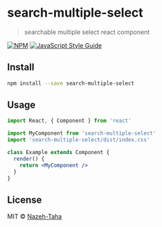 # search-multiple-select

> searchable multiple select react component

[![NPM](https://img.shields.io/npm/v/search-multiple-select.svg)](https://www.npmjs.com/package/search-multiple-select) [![JavaScript Style Guide](https://img.shields.io/badge/code_style-standard-brightgreen.svg)](https://standardjs.com)

## Install

```bash
npm install --save search-multiple-select
```

## Usage

```jsx
import React, { Component } from 'react'

import MyComponent from 'search-multiple-select'
import 'search-multiple-select/dist/index.css'

class Example extends Component {
  render() {
    return <MyComponent />
  }
}
```

## License

MIT © [Nazeh-Taha](https://github.com/Nazeh-Taha)
